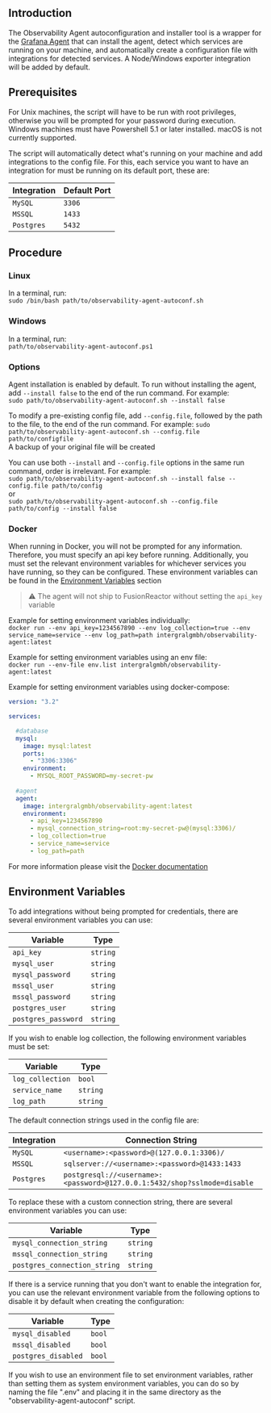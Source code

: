 ## Introduction
The Observability Agent autoconfiguration and installer tool is a wrapper for the [Grafana Agent](https://github.com/grafana/agent) that can install the agent,
detect which services are running on your machine, and automatically create a configuration file with integrations for
detected services. A Node/Windows exporter integration will be added by default.

## Prerequisites
For Unix machines, the script will have to be run with root privileges, otherwise you will be prompted for your password during execution.
Windows machines must have Powershell 5.1 or later installed. macOS is not currently supported.

The script will automatically detect what's running on your machine and add integrations to the config file. For this, each service you want to have an integration
for must be running on its default port, these are:

| Integration  | Default Port |
|--------------|--------------|
| `MySQL`      | `3306`       |
| `MSSQL`      | `1433`       |
| `Postgres`   | `5432`       |

## Procedure
### Linux
In a terminal, run: </br>
`sudo /bin/bash path/to/observability-agent-autoconf.sh`

### Windows
In a terminal, run: </br>
`path/to/observability-agent-autoconf.ps1`

### Options

Agent installation is enabled by default. To run without installing the agent, add `--install false` to the end of the run command. For example: </br>
`sudo path/to/observability-agent-autoconf.sh --install false`

To modify a pre-existing config file, add `--config.file`, followed by the path to the file, to the end of the run command. For example: 
`sudo path/to/observability-agent-autoconf.sh --config.file path/to/configfile`  
A backup of your original file will be created

You can use both `--install` and `--config.file` options in the same run command, order is irrelevant. For example: </br>
`sudo path/to/observability-agent-autoconf.sh --install false --config.file path/to/config`</br>
or </br>
`sudo path/to/observability-agent-autoconf.sh --config.file path/to/config --install false`

### Docker
When running in Docker, you will not be prompted for any information. Therefore, you must specify an api key before running. Additionally, you must set the relevant
environment variables for whichever services you have running, so they can be configured. These environment variables can be found in the [Environment Variables](#environment-variables) section

> ⚠️ The agent will not ship to FusionReactor without setting the `api_key` variable

Example for setting environment variables individually: </br>
`docker run --env api_key=1234567890 --env log_collection=true --env service_name=service --env log_path=path intergralgmbh/observability-agent:latest`

Example for setting environment variables using an env file: </br>
`docker run --env-file env.list intergralgmbh/observability-agent:latest`

Example for setting environment variables using docker-compose:
```yaml
version: "3.2"

services:

  #database
  mysql:
    image: mysql:latest
    ports:
      - "3306:3306"
    environment:
      - MYSQL_ROOT_PASSWORD=my-secret-pw
  
  #agent
  agent:
    image: intergralgmbh/observability-agent:latest
    environment:
      - api_key=1234567890
      - mysql_connection_string=root:my-secret-pw@(mysql:3306)/
      - log_collection=true
      - service_name=service
      - log_path=path
```

For more information please visit the [Docker documentation](https://docs.docker.com/engine/reference/commandline/run/#env)

## Environment Variables
To add integrations without being prompted for credentials, there are several environment variables you can use:

| Variable              | Type     |
|-----------------------|----------|
| `api_key`             | `string` |
| `mysql_user`          | `string` |
| `mysql_password`      | `string` |
| `mssql_user`          | `string` |
| `mssql_password`      | `string` |
| `postgres_user`       | `string` |
| `postgres_password`   | `string` |

If you wish to enable log collection, the following environment variables must be set:

| Variable           | Type     |
|--------------------|----------|
| `log_collection`   | `bool`   |
| `service_name`     | `string` |
| `log_path`         | `string` |

The default connection strings used in the config file are:

| Integration | Connection String                                                        |
|-------------|--------------------------------------------------------------------------|
| `MySQL`     | `<username>:<password>@(127.0.0.1:3306)/`                                |
| `MSSQL`     | `sqlserver://<username>:<password>@1433:1433`                            |
| `Postgres`  | `postgresql://<username>:<password>@127.0.0.1:5432/shop?sslmode=disable` |

To replace these with a custom connection string, there are several environment variables you can use:

| Variable                       | Type     |
|--------------------------------|----------|
| `mysql_connection_string`      | `string` |
| `mssql_connection_string`      | `string` |
| `postgres_connection_string`   | `string` |

If there is a service running that you don't want to enable the integration for, you can use the relevant environment variable from the following options
to disable it by default when creating the configuration:

| Variable              | Type   |
|-----------------------|--------|
| `mysql_disabled`      | `bool` |
| `mssql_disabled`      | `bool` |
| `postgres_disabled`   | `bool` |

If you wish to use an environment file to set environment variables, rather than setting them as system environment variables,
you can do so by naming the file ".env" and placing it in the same directory as the "observability-agent-autoconf" script.